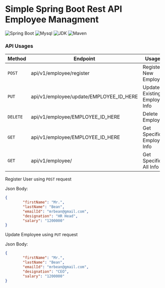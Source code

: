 # Simple Spring Boot Rest API Employee Managment
![Spring Boot](https://img.shields.io/badge/Spring%20Boot-3.1.0-brightgreen.svg)
![Mysql](https://img.shields.io/badge/Mysql-8.2.4-blue.svg)
![JDK](https://img.shields.io/badge/Java-17-brightgreen.svg)
![Maven](https://img.shields.io/badge/Maven-4.0.0-yellowgreen.svg)

 <!--- ![license](https://img.shields.io/badge/license-MPL--2.0-blue.svg) --->


### API Usages

|Method | Endpoint| Usages |
| -------- | -------- | -------- |
| `POST`   | api/v1/employee/register | Register New Employee |
| `PUT`    | api/v1/employee/update/EMPLOYEE_ID_HERE | Update Existing Employee Info |
| `DELETE` | api/v1/employee/EMPLOYEE_ID_HERE | Delete Employee |
| `GET`    | api/v1/employee/EMPLOYEE_ID_HERE | Get Specific Employee Info |
| `GET`    | api/v1/employee/ | Get Specific All Info |




Register User using `POST` request

Json Body:

```json
{
        "firstName": "Mr.",
        "lastName": "Bean",
        "emailId": "mrbean@gmail.com",
        "designation": "HR Head",
        "salary": "1200000"
}
```

Update Employee using `PUT` request

Json Body:

```json
{
        "firstName": "Mr.",
        "lastName": "Bean",
        "emailId": "mrbean@gmail.com",
        "designation": "CEO",
        "salary": "1200000"
}
```